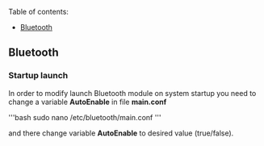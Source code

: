 Table of contents:
- [Bluetooth](#bluetooth)

## Bluetooth
### Startup launch
In order to modify launch Bluetooth module on system startup you need to change a variable **AutoEnable** in file **main.conf**

'''bash
sudo nano /etc/bluetooth/main.conf
'''

and there change variable **AutoEnable** to desired value (true/false).
